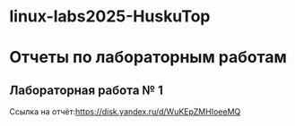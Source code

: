 # linux-labs2025-HuskuTop
# Отчеты по лабораторным работам

## Лабораторная работа № 1

Ссылка на отчёт:https://disk.yandex.ru/d/WuKEpZMHIoeeMQ

